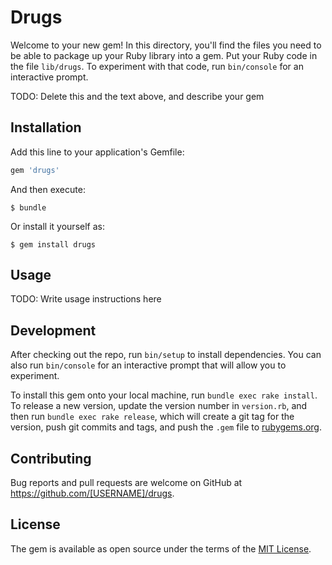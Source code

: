# Drugs

Welcome to your new gem! In this directory, you'll find the files you need to be able to package up your Ruby library into a gem. Put your Ruby code in the file `lib/drugs`. To experiment with that code, run `bin/console` for an interactive prompt.

TODO: Delete this and the text above, and describe your gem

## Installation

Add this line to your application's Gemfile:

```ruby
gem 'drugs'
```

And then execute:

    $ bundle

Or install it yourself as:

    $ gem install drugs

## Usage

TODO: Write usage instructions here

## Development

After checking out the repo, run `bin/setup` to install dependencies. You can also run `bin/console` for an interactive prompt that will allow you to experiment.

To install this gem onto your local machine, run `bundle exec rake install`. To release a new version, update the version number in `version.rb`, and then run `bundle exec rake release`, which will create a git tag for the version, push git commits and tags, and push the `.gem` file to [rubygems.org](https://rubygems.org).

## Contributing

Bug reports and pull requests are welcome on GitHub at https://github.com/[USERNAME]/drugs.


## License

The gem is available as open source under the terms of the [MIT License](http://opensource.org/licenses/MIT).


